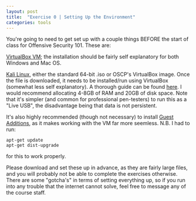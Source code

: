 ```yaml
---
layout: post
title:  "Exercise 0 | Setting Up the Environment"
categories: tools
---
```


You're going to need to get set up with a couple things BEFORE the start of class for Offensive Security 101. These are:

[VirtualBox VM][virtual-box]; the installation should be fairly self explanatory for both Windows and Mac OS.

[Kali Linux][kali], either the standard 64-bit .iso or OSCP's VirtualBox image. Once the file is downloaded, it needs to be installed/run using VirtualBox (somewhat less self explanatory). A thorough guide can be found [here][iso-guide]. I would recommend allocating 4-8GB of RAM and 20GB of disk space. Note that it's simpler (and common for professional pen-testers) to run this as a "Live USB", the disadvantage being that data is not persistent.

It's also highly recommended (though not necessary) to install [Guest Additions][ga-guide], as it makes working with the VM far more seemless. N.B. I had to run:

```
apt-get update
apt-get dist-upgrade
```

for this to work properly.



Please download and set these up in advance, as they are fairly large files, and you will probably not be able to complete the exercises otherwise. There are some "gotcha's" in terms of setting everything up, so if you run into any trouble that the internet cannot solve, feel free to message any of the course staff.


[virtual-box]: https://www.virtualbox.org/
[kali]: [https://www.kali.org/]
[iso-guide]: https://connectwww.com/how-to-install-kali-linux-on-oracle-virtualbox-best-linux-os-for-penetration-testing/5180/
[ga-guide]: https://docs.kali.org/general-use/kali-linux-virtual-box-guest
